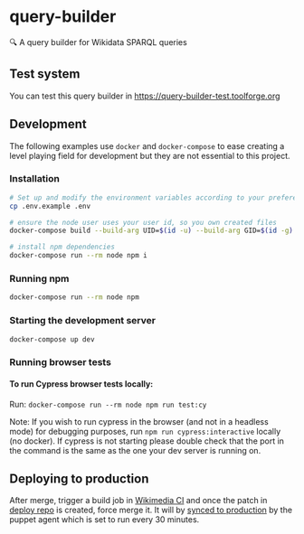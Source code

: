 # query-builder
🔍️ A query builder for Wikidata SPARQL queries

## Test system

You can test this query builder in https://query-builder-test.toolforge.org

## Development

The following examples use `docker` and `docker-compose` to ease creating a level playing field for development but they are not essential to this project.

### Installation

```sh
# Set up and modify the environment variables according to your preferences
cp .env.example .env

# ensure the node user uses your user id, so you own created files
docker-compose build --build-arg UID=$(id -u) --build-arg GID=$(id -g) node

# install npm dependencies
docker-compose run --rm node npm i
```

### Running npm

```sh
docker-compose run --rm node npm
```

### Starting the development server

```sh
docker-compose up dev
```

### Running browser tests


#### To run Cypress browser tests locally:

Run: `docker-compose run --rm node npm run test:cy`

Note: If you wish to run cypress in the browser (and not in a headless mode) for debugging purposes, run `npm run cypress:interactive` locally (no docker).
If cypress is not starting please double check that the port in the command is the same as the one your dev server is running on.

## Deploying to production

After merge, trigger a build job in [Wikimedia CI](https://integration.wikimedia.org/ci/job/wikidata-query-builder-build/) and once the patch in [deploy repo](https://gerrit.wikimedia.org/r/q/project:wikidata%252Fquery-builder%252Fdeploy) is created, force merge it.
It will by [synced to production](https://gerrit.wikimedia.org/r/plugins/gitiles/operations/puppet/+/9d52148c28c3391d32f0b83c8762f70e8af1ad15/modules/profile/templates/wdqs/httpd-query.wikidata.org.erb#24) by the puppet agent which is set to run every 30 minutes.
